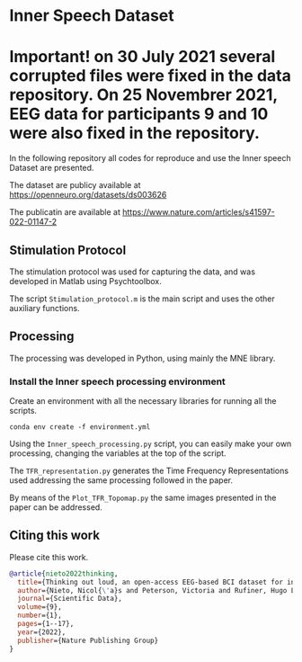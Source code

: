 # Inner Speech Dataset

# Important! on 30 July 2021 several corrupted files were fixed in the data repository. On 25 Novembrer 2021, EEG data for participants 9 and 10 were also fixed in the repository.

In the following repository all codes for reproduce and use the Inner speech Dataset are presented.

The dataset are publicy available at https://openneuro.org/datasets/ds003626

The publicatin are available at https://www.nature.com/articles/s41597-022-01147-2


## Stimulation Protocol

The stimulation protocol was used for capturing the data, and was developed in Matlab using Psychtoolbox.

The script `Stimulation_protocol.m` is the main script and uses the other auxiliary functions.

## Processing

The processing was developed in Python, using mainly the MNE library.

### Install the Inner speech processing environment

Create an environment with all the necessary libraries for running all the scripts.

`conda env create -f environment.yml`

Using the `Inner_speech_processing.py` script, you can easily make your own processing, changing the variables at the top of the script.

The `TFR_representation.py`  generates the Time Frequency Representations used addressing the same processing followed in the paper.

By means of the `Plot_TFR_Topomap.py` the same images presented in the paper can be addressed.



## Citing this work

Please cite this work.
```bibtex
@article{nieto2022thinking,
  title={Thinking out loud, an open-access EEG-based BCI dataset for inner speech recognition},
  author={Nieto, Nicol{\'a}s and Peterson, Victoria and Rufiner, Hugo Leonardo and Kamienkowski, Juan Esteban and Spies, Ruben},
  journal={Scientific Data},
  volume={9},
  number={1},
  pages={1--17},
  year={2022},
  publisher={Nature Publishing Group}
}

```
